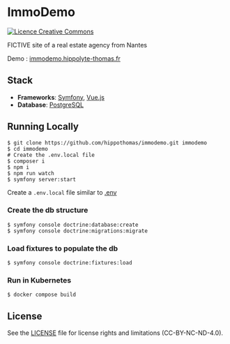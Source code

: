 # ImmoDemo
<a rel="license" href="http://creativecommons.org/licenses/by-nc-nd/4.0/"><img alt="Licence Creative Commons" style="border-width:0" src="https://i.creativecommons.org/l/by-nc-nd/4.0/80x15.png" /></a>

FICTIVE site of a real estate agency from Nantes

Demo : [immodemo.hippolyte-thomas.fr](https://immodemo.hippolyte-thomas.fr)

## Stack
- **Frameworks**: [Symfony](https://symfony.com/), [Vue.js](https://vuejs.org/)
- **Database**: [PostgreSQL](https://www.postgresql.org/)

## Running Locally
```shell
$ git clone https://github.com/hippothomas/immodemo.git immodemo
$ cd immodemo
# Create the .env.local file
$ composer i
$ npm i
$ npm run watch
$ symfony server:start
```

Create a `.env.local` file similar to [.env](.env)

### Create the db structure
```shell
$ symfony console doctrine:database:create
$ symfony console doctrine:migrations:migrate
```

### Load fixtures to populate the db
```shell
$ symfony console doctrine:fixtures:load
```

### Run in Kubernetes

```shell
$ docker compose build
```

## License
See the [LICENSE](LICENSE.md) file for license rights and limitations (CC-BY-NC-ND-4.0).

